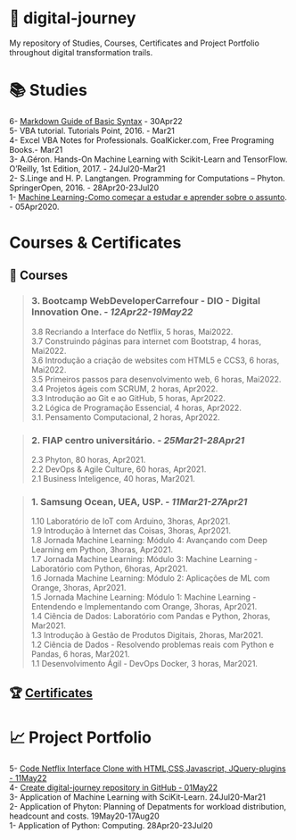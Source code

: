 # :rocket: digital-journey  

My repository of Studies, Courses, Certificates and Project Portfolio throughout digital transformation trails.

# :books: Studies  

6- [Markdown Guide of Basic Syntax](https://www.markdownguide.org/basic-syntax/) - 30Apr22  
5- VBA tutorial. Tutorials Point, 2016. - Mar21  
4- Excel VBA Notes for Professionals. GoalKicker.com, Free Programing Books.- Mar21  
3- A.Géron. Hands-On Machine Learning with Scikit-Learn and TensorFlow. O’Reilly, 1st Edition, 2017. - 24Jul20-Mar21  
2- S.Linge and H. P. Langtangen. Programming for Computations – Phyton. SpringerOpen, 2016. - 28Apr20-23Jul20  
1- [Machine Learning-Como começar a estudar e aprender sobre o assunto](https://www.youtube.com/watch?v=9aCUXJXPHGw). - 05Apr2020.    
	
# Courses & Certificates  
		
## :school: Courses  

> ### **3. Bootcamp WebDeveloperCarrefour - DIO - Digital Innovation One.** ***- 12Apr22-19May22***  	
>
> 3.8 Recriando a Interface do Netflix, 5 horas, Mai2022.  
> 3.7 Construindo páginas para internet com Bootstrap, 4 horas, Mai2022.  
> 3.6 Introdução a criação de websites com HTML5 e CCS3, 6 horas, Mai2022.  
> 3.5 Primeiros passos para desenvolvimento web, 6 horas, Mai2022.  
> 3.4 Projetos ágeis com SCRUM, 2 horas, Apr2022.  
> 3.3 Introdução ao Git e ao GitHub, 5 horas, Apr2022.  
> 3.2 Lógica de Programação Essencial, 4 horas, Apr2022.  
> 3.1. Pensamento Computacional, 2 horas, Apr2022.  

> ### **2. FIAP centro universitário.** ***- 25Mar21-28Apr21***	
>
> 2.3 Phyton, 80 horas, Apr2021.  
> 2.2 DevOps & Agile Culture, 60 horas, Apr2021.  
> 2.1 Business Inteligence, 40 horas, Mar2021.  

> ### **1. Samsung Ocean, UEA, USP.** ***- 11Mar21-27Apr21***	
>
> 1.10 Laboratório de IoT com Arduino, 3horas, Apr2021.  
> 1.9 Introdução à Internet das Coisas, 3horas, Apr2021.  
> 1.8 Jornada Machine Learning: Módulo 4: Avançando com Deep Learning em Python, 3horas, Apr2021.  
> 1.7 Jornada Machine Learning: Módulo 3: Machine Learning - Laboratório com Python, 6horas, Apr2021.  
> 1.6 Jornada Machine Learning: Módulo 2: Aplicações de ML com Orange, 3horas, Apr2021.  
> 1.5 Jornada Machine Learning: Módulo 1: Machine Learning - Entendendo e Implementando com Orange, 3horas, Apr2021.  
> 1.4 Ciência de Dados: Laboratório com Pandas e Python, 2horas, Mar2021.  
> 1.3 Introdução à Gestão de Produtos Digitais, 2horas, Mar2021.  
> 1.2 Ciência de Dados - Resolvendo problemas reais com Python e Pandas, 6 horas, Mar2021.  
> 1.1 Desenvolvimento Ágil - DevOps Docker, 3 horas, Mar2021.  
	
## :trophy: [Certificates](https://github.com/jfelicio51/digital-journey/tree/master/Certificates)  

#  :chart_with_upwards_trend: Project Portfolio 

5- [Code Netflix Interface Clone with HTML,CSS,Javascript, JQuery-plugins - 11May22](https://github.com/jfelicio51/Netflix_project.git)  
4- [Create digital-journey repository in GitHub - 01May22](https://github.com/jfelicio51/digital-journey.git)  
3- Application of Machine Learning with SciKit-Learn. 24Jul20-Mar21  
2- Application of Phyton: Planning of Depatments for workload distribution, headcount and costs. 19May20-17Aug20  
1- Application of Python: Computing. 28Apr20-23Jul20  

